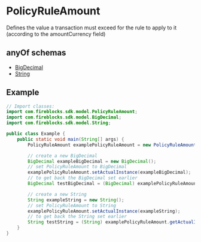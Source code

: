 

# PolicyRuleAmount

Defines the value a transaction must exceed for the rule to apply to it (according to the amountCurrency field)

## anyOf schemas
* [BigDecimal](BigDecimal.md)
* [String](String.md)

## Example
```java
// Import classes:
import com.fireblocks.sdk.model.PolicyRuleAmount;
import com.fireblocks.sdk.model.BigDecimal;
import com.fireblocks.sdk.model.String;

public class Example {
    public static void main(String[] args) {
        PolicyRuleAmount examplePolicyRuleAmount = new PolicyRuleAmount();

        // create a new BigDecimal
        BigDecimal exampleBigDecimal = new BigDecimal();
        // set PolicyRuleAmount to BigDecimal
        examplePolicyRuleAmount.setActualInstance(exampleBigDecimal);
        // to get back the BigDecimal set earlier
        BigDecimal testBigDecimal = (BigDecimal) examplePolicyRuleAmount.getActualInstance();

        // create a new String
        String exampleString = new String();
        // set PolicyRuleAmount to String
        examplePolicyRuleAmount.setActualInstance(exampleString);
        // to get back the String set earlier
        String testString = (String) examplePolicyRuleAmount.getActualInstance();
    }
}
```


